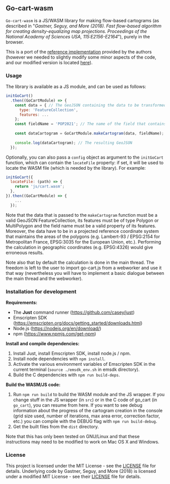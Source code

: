 ## Go-cart-wasm

`Go-cart-wasm` is a JS/WASM library for making flow-based cartograms (as described in "*Gastner, Seguy, and More (2018). Fast flow-based algorithm for creating density-equalizing map projections. Proceedings of the National Academy of Sciences USA, 115:E2156-E2164*"), purely in the browser.

This is a port of the [reference implementation](https://github.com/Flow-Based-Cartograms/go_cart) provided by the authors (however we needed to slightly modify some minor aspects of the code, and our modified version is located [here](https://github.com/Flow-Based-Cartograms/go_cart/tree/wasm-mod)).

### Usage

The library is available as a JS module, and can be used as follows:

```js
initGoCart()
  .then((GoCartModule) => {
    const data = { // The GeoJSON containing the data to be transformed
      type: 'FeatureCollection',
      features: ...
    };
    const fieldName = 'POP2021'; // The name of the field that contains the data on which the cartogram will be based
    
    const dataCartogram = GoCartModule.makeCartogram(data, fieldName); // Call the function that creates the cartogram
    
    console.log(dataCartogram); // The resulting GeoJSON
  });
```

Optionally, you can also pass a `config` object as argument to the `initGoCart` function, which can contain the `locateFile` property: if set, it will be used to locate the WASM file (which is needed by the library). For example:

```js
initGoCart({
  locateFile: (path) => {
    return 'js/cart.wasm';
  },
}).then((GoCartModule) => {
    ...
  });
```

Note that the data that is passed to the `makeCartogram` function must be a valid GeoJSON FeatureCollection, its features must be of type Polygon or MultiPolygon and the field name must be a valid property of its features.
Moreover, the data have to be in a projected reference coordinate system that maintains the areas of the polygons (e.g. Lambert-93 / EPSG:2154 for Metropolitan France, EPSG:3035 for the European Union, etc.). Performing the calculation in geographic coordinates (e.g. EPSG:4326) would give erroneous results.

Note also that by default the calculation is done in the main thread. The freedom is left to the user to import go-cart.js from a webworker and use it that way (nevertheless you will have to implement a basic dialogue between the main thread and the webworker).

### Installation for development

**Requirements:**

- The **Just** command runner (https://github.com/casey/just)
- Emscripten SDK (https://emscripten.org/docs/getting_started/downloads.html)
- Node.js (https://nodejs.org/en/download/)
- npm (https://www.npmjs.com/get-npm)

**Install and compile dependencies:**

1) Install Just, install Emscripten SDK, install node.js / npm.
2) Install node dependencies with `npm install`.
3) Activate the various environment variables of Emscripten SDK in the current terminal (`source ./emsdk_env.sh` in emsdk directory).
4) Build the C dependencies with `npm run build-deps`.

**Build the WASM/JS code:**

1) Run `npm run build` to build the WASM module and the JS wrapper. If you change stuff in the JS wrapper (in `src`) or in the C code of go_cart (in `go_cart`), you can resume from here.
   If you want to see debug information about the progress of the cartogram creation in the console (grid size used, number of iterations, max area error, correction factor, etc.) you can compile with the DEBUG flag with `npm run build-debug`.
2) Get the built files from the `dist` directory.

Note that this has only been tested on GNU/Linux and that these instructions may need to be modified to work on Mac OS X and Windows.

### License

This project is licensed under the MIT License - see the [LICENSE](LICENSE) file for details.
Underlying code by Gastner, Seguy, and More (2018) is licensed under a modified MIT License - see their [LICENSE](go_cart/LICENSE) file for details.
